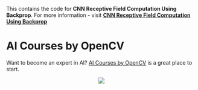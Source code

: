 This contains the code for **CNN Receptive Field Computation Using Backprop**.
For more information - visit
[**CNN Receptive Field Computation Using Backprop**](https://www.learnopencv.com/cnn-receptive-field-computation-using-backprop/)

# AI Courses by OpenCV

Want to become an expert in AI?
[AI Courses by OpenCV](https://opencv.org/courses/) is a great place to start.

<a href="https://opencv.org/courses/">
<p align="center">
<img src="https://www.learnopencv.com/wp-content/uploads/2020/04/AI-Courses-By-OpenCV-Github.png">
</p>
</a>
